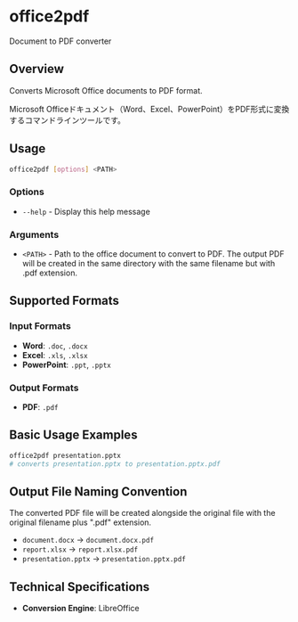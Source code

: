 # office2pdf

Document to PDF converter

## Overview

Converts Microsoft Office documents to PDF format.

Microsoft Officeドキュメント（Word、Excel、PowerPoint）をPDF形式に変換するコマンドラインツールです。

## Usage

```bash
office2pdf [options] <PATH>
```

### Options

- `--help` - Display this help message

### Arguments

- `<PATH>` - Path to the office document to convert to PDF.
             The output PDF will be created in the same directory
             with the same filename but with .pdf extension.

## Supported Formats

### Input Formats
- **Word**: `.doc`, `.docx`
- **Excel**: `.xls`, `.xlsx`
- **PowerPoint**: `.ppt`, `.pptx`

### Output Formats
- **PDF**: `.pdf`

## Basic Usage Examples

```bash
office2pdf presentation.pptx
# converts presentation.pptx to presentation.pptx.pdf
```

## Output File Naming Convention

The converted PDF file will be created alongside the original file with the original filename plus ".pdf" extension.

- `document.docx` → `document.docx.pdf`
- `report.xlsx` → `report.xlsx.pdf`
- `presentation.pptx` → `presentation.pptx.pdf`

## Technical Specifications

- **Conversion Engine**: LibreOffice

